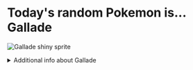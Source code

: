 # Today's random Pokemon is... Gallade

![Gallade shiny sprite](https://raw.githubusercontent.com/PokeAPI/sprites/master/sprites/pokemon/shiny/475.png)

<details>
<summary>Additional info about Gallade</summary>

| srpite type | image |
|------|------|
| back_default | ![Gallade back_default sprite](https://raw.githubusercontent.com/PokeAPI/sprites/master/sprites/pokemon/back/475.png) |
| back_shiny | ![Gallade back_shiny sprite](https://raw.githubusercontent.com/PokeAPI/sprites/master/sprites/pokemon/back/shiny/475.png) |
| front_default | ![Gallade front_default sprite](https://raw.githubusercontent.com/PokeAPI/sprites/master/sprites/pokemon/475.png) | </details>